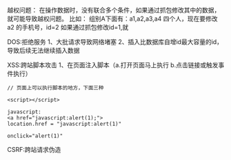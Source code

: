 越权问题：
在操作数据时，没有联合多个条件，如果通过抓包修改其中的数据，就可能导致越权问题。
比如：
组别A下面有：a1,a2,a3,a4 四个人，现在要修改 a2 的手机号，id=2
如果通过抓包修改id=1,就 


DOS:拒绝服务
1、大批请求导致网络堵塞
2、插入比数据库自增id最大容量的id，导致后续无法继续插入数据

XSS:跨站脚本攻击
1、在页面注入脚本（a.打开页面马上执行 b.点击链接或触发事件执行）
```
// 页面上可以执行脚本的地方，下面三种

<script></script>

javascript:
<a href="javascript:alert(1);">
location.href = "javascript:alert(1)"

onclick="alert(1)"

```


CSRF:跨站请求伪造
